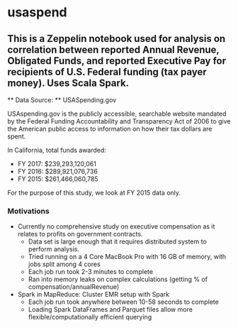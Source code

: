 # usaspend
## This is a Zeppelin notebook used for analysis on correlation between reported Annual Revenue, Obligated Funds, and reported Executive Pay for recipients of U.S. Federal funding (tax payer money). Uses Scala Spark.
** Data Source: ** USASpending.gov

USAspending.gov is the publicly accessible, searchable website mandated by the Federal Funding Accountability and Transparency Act of 2006 to give the American public access to information on how their tax dollars are spent.

In California, total funds awarded:
* FY 2017:     $239,293,120,061
* FY 2016:     $289,921,076,736
* FY 2015:     $261,466,060,785

For the purpose of this study, we look at FY 2015 data only.

### Motivations

* Currently no comprehensive study on executive compensation as it relates to profits on government contracts.
  * Data set is large enough that it requires distributed system to perform analysis. 
  * Tried running on a 4 Core MacBook Pro with 16 GB of memory, with jobs split among 4 cores
  * Each job run took 2-3 minutes to complete
  * Ran into memory leaks on complex calculations (getting % of compensation/annualRevenue)
* Spark in MapReduce: Cluster EMR setup with Spark
  * Each job run took anywhere between 10-58 seconds to complete
  * Loading Spark DataFrames and Parquet files allow more flexible/computationally efficient querying


